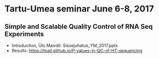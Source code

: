 # Tartu-Umea seminar June 6-8, 2017

## Simple and Scalable Quality Control of RNA Seq Experiments

- Introduction, Ülo Maiväli: Sissejuhatus_YM_2017.pptx
- Results: https://tpall.github.io/P-values-in-QC-of-HT-sequencing

